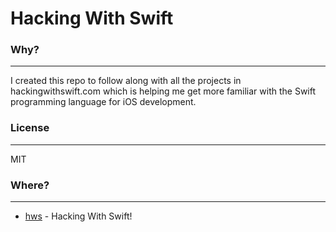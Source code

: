 # Hacking With Swift

### Why?
----

I created this repo to follow along with all the projects in hackingwithswift.com which is helping me get more familiar with the Swift programming language for iOS development.

### License
----

MIT


### Where?
----
* [hws] - Hacking With Swift!

[hws]: <http://www.hackingwithswift.com>

